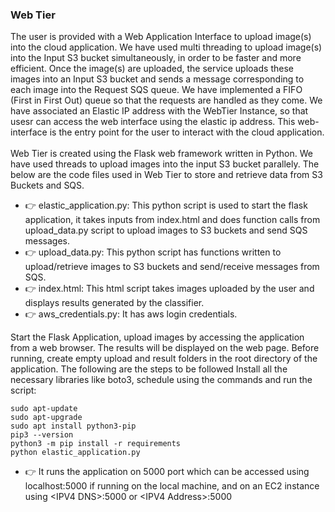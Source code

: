 ### Web Tier
The user is provided with a Web Application Interface to upload image(s) into the cloud application. We have used multi threading to upload image(s) into the Input S3 bucket simultaneously, in order to be faster and more efficient. Once the image(s) are uploaded, the service uploads these images into an Input S3 bucket and sends a message corresponding to each image into the Request SQS queue. We have implemented a FIFO (First in First Out) queue so that the requests are handled as they come. We have associated an Elastic IP address with the WebTier Instance, so that usesr can access the web interface using the elastic ip address. This web-interface is the entry point for the user to interact with the cloud application.<br/><br/>
Web Tier is created using the Flask web framework written in Python. We have used threads to upload images into the input S3 bucket parallely. The below are the code files used in Web Tier to store and retrieve data from S3 Buckets and SQS.<br>
* 👉 elastic_application.py: This python script is used to start the flask application, it takes inputs from index.html and does function calls from upload_data.py script to upload images to S3 buckets and send SQS messages.<br>
* 👉 upload_data.py: This python script has functions written to upload/retrieve images to S3 buckets and  send/receive messages from SQS.<br>
* 👉 index.html: This html script takes images uploaded by the user and displays results generated by the classifier.<br>
* 👉 aws_credentials.py: It has aws login credentials.<br>

Start the Flask Application, upload images by accessing the application from a web browser. The results will be displayed on the web page. Before running, create empty upload and result folders in the root directory of the application. The following are the steps to be followed
Install all the necessary libraries like boto3, schedule using the commands and run the script: 
```
sudo apt-update 
sudo apt-upgrade 
sudo apt install python3-pip 
pip3 --version 
python3 -m pip install -r requirements
python elastic_application.py
```
* 👉 It runs the application on 5000 port which can be accessed using localhost:5000 if running on the local machine, and on an EC2 instance using &lt;IPV4 DNS&gt;:5000 or &lt;IPV4 Address&gt;:5000<br>
